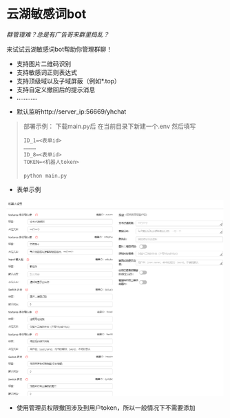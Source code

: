 # 云湖敏感词bot
*群管理难？总是有广告哥来群里捣乱？*

来试试云湖敏感词bot帮助你管理群聊！

* 支持图片二维码识别
* 支持敏感词正则表达式
* 支持顶级域以及子域屏蔽（例如*.top）
* 支持自定义撤回后的提示消息
* …………

- 默认监听http://server_ip:56669/yhchat

>部署示例：
>下载main.py后
>在当前目录下新建一个.env
>然后填写
>```
>ID_1=<表单id>
>…………
>ID_8=<表单id>
>TOKEN=<机器人token>
>
>python main.py

* 表单示例

![](images/1.png)

- 使用管理员权限撤回涉及到用户token，所以一般情况下不需要添加